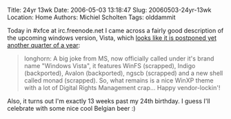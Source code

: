 Title: 24yr 13wk
Date: 2006-05-03 13:18:47
Slug: 20060503-24yr-13wk
Location: Home
Authors: Michiel Scholten
Tags: olddammit

<p>Today in #xfce at irc.freenode.net I came across a fairly good description of the upcoming windows version, Vista, which <a href="http://arstechnica.com/news.ars/post/20060502-6732.html">looks like it is postponed yet another quarter of a year</a>:</p>
<blockquote><p class="quote">longhorn: A big joke from MS, now officially called under it's brand name "Windows Vista", it features WinFS (scrapped), Indigo (backported), Avalon (backported), ngscb (scrapped) and a new shell called monad (scrapped). So, what remains is a nice WinXP theme with a lot of Digital Rights Management crap... Happy vendor-lockin'!</p></blockquote>

<p>Also, it turns out I'm exactly 13 weeks past my 24th birthday. I guess I'll celebrate with some nice cool Belgian beer :)</p>